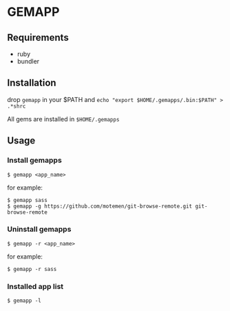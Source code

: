 GEMAPP
======

## Requirements
- ruby
- bundler

## Installation
drop `gemapp` in your $PATH and `echo "export $HOME/.gemapps/.bin:$PATH" > .*shrc`

All gems are installed in `$HOME/.gemapps`

## Usage
### Install gemapps
```
$ gemapp <app_name>
```

for example:

```
$ gemapp sass
$ gemapp -g https://github.com/motemen/git-browse-remote.git git-browse-remote
```

### Uninstall gemapps
```
$ gemapp -r <app_name>
```

for example:

```
$ gemapp -r sass
```

### Installed app list
```
$ gemapp -l
```
